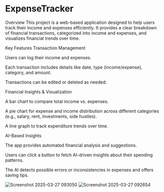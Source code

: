 <h1> ExpenseTracker </h1>
<p>Overview
This project is a web-based application designed to help users track their income and expenses efficiently. It provides a clear breakdown of financial transactions, categorized into income and expenses, and visualizes financial trends over time.

Key Features
Transaction Management

Users can log their income and expenses.

Each transaction includes details like date, type (income/expense), category, and amount.

Transactions can be edited or deleted as needed.

Financial Insights & Visualization

A bar chart to compare total income vs. expenses.

A pie chart for expense and income distribution across different categories (e.g., salary, rent, investments, side hustles).

A line graph to track expenditure trends over time.

AI-Based Insights

The app provides automated financial analysis and suggestions.

Users can click a button to fetch AI-driven insights about their spending patterns.

The AI detects possible errors or inconsistencies in expenses and offers saving tips.</p>
![Screenshot 2025-03-27 093050](https://github.com/user-attachments/assets/6c5cd08f-431b-4780-ac66-a5dec07bbcf7)
![Screenshot 2025-03-27 092654](https://github.com/user-attachments/assets/097ecb01-d5c8-4c09-9abf-8cce164e238f)

